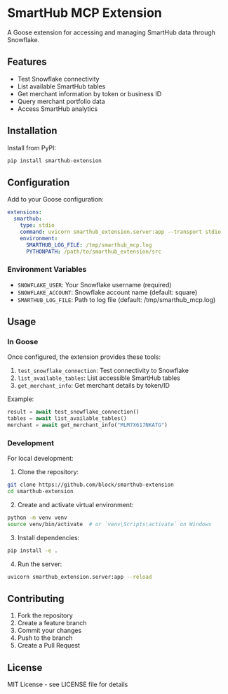 # SmartHub MCP Extension

A Goose extension for accessing and managing SmartHub data through Snowflake.

## Features

- Test Snowflake connectivity
- List available SmartHub tables
- Get merchant information by token or business ID
- Query merchant portfolio data
- Access SmartHub analytics

## Installation

Install from PyPI:

```bash
pip install smarthub-extension
```

## Configuration

Add to your Goose configuration:

```yaml
extensions:
  smarthub:
    type: stdio
    command: uvicorn smarthub_extension.server:app --transport stdio
    environment:
      SMARTHUB_LOG_FILE: /tmp/smarthub_mcp.log
      PYTHONPATH: /path/to/smarthub_extension/src
```

### Environment Variables

- `SNOWFLAKE_USER`: Your Snowflake username (required)
- `SNOWFLAKE_ACCOUNT`: Snowflake account name (default: square)
- `SMARTHUB_LOG_FILE`: Path to log file (default: /tmp/smarthub_mcp.log)

## Usage

### In Goose

Once configured, the extension provides these tools:

1. `test_snowflake_connection`: Test connectivity to Snowflake
2. `list_available_tables`: List accessible SmartHub tables
3. `get_merchant_info`: Get merchant details by token/ID

Example:
```python
result = await test_snowflake_connection()
tables = await list_available_tables()
merchant = await get_merchant_info("MLM7X617NKATG")
```

### Development

For local development:

1. Clone the repository:
```bash
git clone https://github.com/block/smarthub-extension
cd smarthub-extension
```

2. Create and activate virtual environment:
```bash
python -m venv venv
source venv/bin/activate  # or `venv\Scripts\activate` on Windows
```

3. Install dependencies:
```bash
pip install -e .
```

4. Run the server:
```bash
uvicorn smarthub_extension.server:app --reload
```

## Contributing

1. Fork the repository
2. Create a feature branch
3. Commit your changes
4. Push to the branch
5. Create a Pull Request

## License

MIT License - see LICENSE file for details